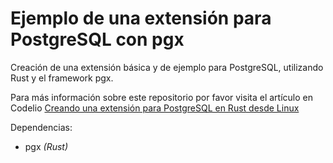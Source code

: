 # Ejemplo de una extensión para PostgreSQL con pgx

Creación de una extensión básica y de ejemplo para PostgreSQL, utilizando Rust y el framework pgx.

Para más información sobre este repositorio por favor visita el artículo en Codelio [Creando una extensión para PostgreSQL en Rust desde Linux](https://codel.io/creando-una-extension-para-postgresql-en-rust-desde-linux/)

Dependencias:

-   pgx _(Rust)_
